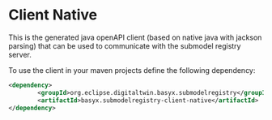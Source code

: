 # Client Native

This is the generated java openAPI client (based on native java with jackson parsing) that can be used to communicate with the submodel registry server.

To use the client in your maven projects define the following dependency:
```xml
<dependency>
		<groupId>org.eclipse.digitaltwin.basyx.submodelregistry</groupId>
		<artifactId>basyx.submodelregistry-client-native</artifactId>
</dependency>
```